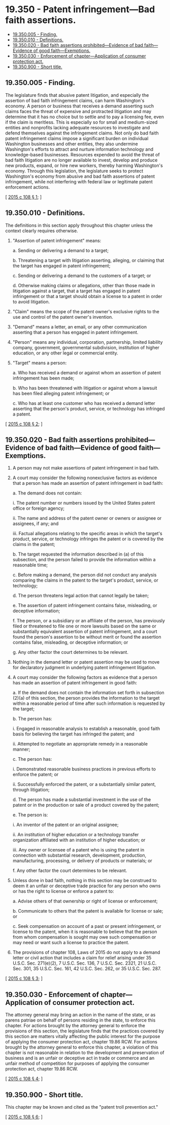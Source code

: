 # 19.350 - Patent infringement—Bad faith assertions.
* [19.350.005 - Finding.](#19350005---finding)
* [19.350.010 - Definitions.](#19350010---definitions)
* [19.350.020 - Bad faith assertions prohibited—Evidence of bad faith—Evidence of good faith—Exemptions.](#19350020---bad-faith-assertions-prohibitedevidence-of-bad-faithevidence-of-good-faithexemptions)
* [19.350.030 - Enforcement of chapter—Application of consumer protection act.](#19350030---enforcement-of-chapterapplication-of-consumer-protection-act)
* [19.350.900 - Short title.](#19350900---short-title)
## 19.350.005 - Finding.
The legislature finds that abusive patent litigation, and especially the assertion of bad faith infringement claims, can harm Washington's economy. A person or business that receives a demand asserting such claims faces the threat of expensive and protracted litigation and may determine that it has no choice but to settle and to pay a licensing fee, even if the claim is meritless. This is especially so for small and medium-sized entities and nonprofits lacking adequate resources to investigate and defend themselves against the infringement claims. Not only do bad faith patent infringement claims impose a significant burden on individual Washington businesses and other entities, they also undermine Washington's efforts to attract and nurture information technology and knowledge-based businesses. Resources expended to avoid the threat of bad faith litigation are no longer available to invest, develop and produce new products, expand, or hire new workers, thereby harming Washington's economy. Through this legislation, the legislature seeks to protect Washington's economy from abusive and bad faith assertions of patent infringement, while not interfering with federal law or legitimate patent enforcement actions.

\[ [2015 c 108 § 1](http://lawfilesext.leg.wa.gov/biennium/2015-16/Pdf/Bills/Session%20Laws/Senate/5059-S.SL.pdf?cite=2015%20c%20108%20§%201); \]

## 19.350.010 - Definitions.
The definitions in this section apply throughout this chapter unless the context clearly requires otherwise.

1. "Assertion of patent infringement" means:

   a. Sending or delivering a demand to a target;

   b. Threatening a target with litigation asserting, alleging, or claiming that the target has engaged in patent infringement;

   c. Sending or delivering a demand to the customers of a target; or

   d. Otherwise making claims or allegations, other than those made in litigation against a target, that a target has engaged in patent infringement or that a target should obtain a license to a patent in order to avoid litigation.

2. "Claim" means the scope of the patent owner's exclusive rights to the use and control of the patent owner's invention.

3. "Demand" means a letter, an email, or any other communication asserting that a person has engaged in patent infringement.

4. "Person" means any individual, corporation, partnership, limited liability company, government, governmental subdivision, institution of higher education, or any other legal or commercial entity.

5. "Target" means a person:

   a. Who has received a demand or against whom an assertion of patent infringement has been made;

   b. Who has been threatened with litigation or against whom a lawsuit has been filed alleging patent infringement; or

   c. Who has at least one customer who has received a demand letter asserting that the person's product, service, or technology has infringed a patent.

\[ [2015 c 108 § 2](http://lawfilesext.leg.wa.gov/biennium/2015-16/Pdf/Bills/Session%20Laws/Senate/5059-S.SL.pdf?cite=2015%20c%20108%20§%202); \]

## 19.350.020 - Bad faith assertions prohibited—Evidence of bad faith—Evidence of good faith—Exemptions.
1. A person may not make assertions of patent infringement in bad faith.

2. A court may consider the following nonexclusive factors as evidence that a person has made an assertion of patent infringement in bad faith:

   a. The demand does not contain:

      i. The patent number or numbers issued by the United States patent office or foreign agency;

      ii. The name and address of the patent owner or owners or assignee or assignees, if any; and

      iii. Factual allegations relating to the specific areas in which the target's product, service, or technology infringes the patent or is covered by the claims in the patent;

   b. The target requested the information described in (a) of this subsection, and the person failed to provide the information within a reasonable time;

   c. Before making a demand, the person did not conduct any analysis comparing the claims in the patent to the target's product, service, or technology;

   d. The person threatens legal action that cannot legally be taken;

   e. The assertion of patent infringement contains false, misleading, or deceptive information;

   f. The person, or a subsidiary or an affiliate of the person, has previously filed or threatened to file one or more lawsuits based on the same or substantially equivalent assertion of patent infringement, and a court found the person's assertion to be without merit or found the assertion contains false, misleading, or deceptive information; or

   g. Any other factor the court determines to be relevant.

3. Nothing in the demand letter or patent assertion may be used to move for declaratory judgment in underlying patent infringement litigation.

4. A court may consider the following factors as evidence that a person has made an assertion of patent infringement in good faith:

   a. If the demand does not contain the information set forth in subsection (2)(a) of this section, the person provides the information to the target within a reasonable period of time after such information is requested by the target;

   b. The person has:

      i. Engaged in reasonable analysis to establish a reasonable, good faith basis for believing the target has infringed the patent; and

      ii. Attempted to negotiate an appropriate remedy in a reasonable manner;

   c. The person has:

      i. Demonstrated reasonable business practices in previous efforts to enforce the patent; or

      ii. Successfully enforced the patent, or a substantially similar patent, through litigation;

   d. The person has made a substantial investment in the use of the patent or in the production or sale of a product covered by the patent;

   e. The person is:

      i. An inventor of the patent or an original assignee;

      ii. An institution of higher education or a technology transfer organization affiliated with an institution of higher education; or

      iii. Any owner or licensee of a patent who is using the patent in connection with substantial research, development, production, manufacturing, processing, or delivery of products or materials; or

   f. Any other factor the court determines to be relevant.

5. Unless done in bad faith, nothing in this section may be construed to deem it an unfair or deceptive trade practice for any person who owns or has the right to license or enforce a patent to:

   a. Advise others of that ownership or right of license or enforcement; 

   b. Communicate to others that the patent is available for license or sale; or

   c. Seek compensation on account of a past or present infringement, or license to the patent, when it is reasonable to believe that the person from whom compensation is sought may owe such compensation or may need or want such a license to practice the patent.

6. The provisions of chapter 108, Laws of 2015 do not apply to a demand letter or civil action that includes a claim for relief arising under 35 U.S.C. Sec. 271(e)(2), 7 U.S.C. Sec. 136, 7 U.S.C. Sec. 2321, 21 U.S.C. Sec. 301, 35 U.S.C. Sec. 161, 42 U.S.C. Sec. 262, or 35 U.S.C. Sec. 287.

\[ [2015 c 108 § 3](http://lawfilesext.leg.wa.gov/biennium/2015-16/Pdf/Bills/Session%20Laws/Senate/5059-S.SL.pdf?cite=2015%20c%20108%20§%203); \]

## 19.350.030 - Enforcement of chapter—Application of consumer protection act.
The attorney general may bring an action in the name of the state, or as parens patriae on behalf of persons residing in the state, to enforce this chapter. For actions brought by the attorney general to enforce the provisions of this section, the legislature finds that the practices covered by this section are matters vitally affecting the public interest for the purpose of applying the consumer protection act, chapter 19.86 RCW. For actions brought by the attorney general to enforce this chapter, a violation of this chapter is not reasonable in relation to the development and preservation of business and is an unfair or deceptive act in trade or commerce and an unfair method of competition for purposes of applying the consumer protection act, chapter 19.86 RCW.

\[ [2015 c 108 § 4](http://lawfilesext.leg.wa.gov/biennium/2015-16/Pdf/Bills/Session%20Laws/Senate/5059-S.SL.pdf?cite=2015%20c%20108%20§%204); \]

## 19.350.900 - Short title.
This chapter may be known and cited as the "patent troll prevention act."

\[ [2015 c 108 § 6](http://lawfilesext.leg.wa.gov/biennium/2015-16/Pdf/Bills/Session%20Laws/Senate/5059-S.SL.pdf?cite=2015%20c%20108%20§%206); \]

